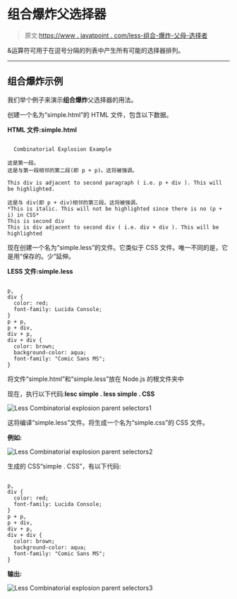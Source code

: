 # 组合爆炸父选择器

> 原文:[https://www . javatpoint . com/less-组合-爆炸-父母-选择者](https://www.javatpoint.com/less-combinatorial-explosion-parent-selectors)

&运算符可用于在逗号分隔的列表中产生所有可能的选择器排列。

* * *

## 组合爆炸示例

我们举个例子来演示**组合爆炸**父选择器的用法。

创建一个名为“simple.html”的 HTML 文件，包含以下数据。

**HTML 文件:simple.html**

```

  Combinatorial Explosion Example

这是第一段。
这是与第一段相邻的第二段(即 p + p)。这将被强调。

This div is adjacent to second paragraph ( i.e. p + div ). This will be highlighted.

这是与 div(即 p + div)相邻的第三段。这将被强调。
*This is italic. This will not be highlighted since there is no (p + i) in CSS*
This is second div
This is div adjacent to second div ( i.e. div + div ). This will be highlighted

```

现在创建一个名为“simple.less”的文件。它类似于 CSS 文件。唯一不同的是，它是用”保存的。少”延伸。

**LESS 文件:simple.less**

```

p,
div {
  color: red;
  font-family: Lucida Console;
}
p + p,
p + div,
div + p,
div + div {
  color: brown;
  background-color: aqua;
  font-family: "Comic Sans MS";
}

```

将文件“simple.html”和“simple.less”放在 Node.js 的根文件夹中

现在，执行以下代码:**lesc simple . less simple . CSS**

![Less Combinatorial explosion parent selectors1](../Images/0547115c533d70c43a2663b0ab6abc88.png)

这将编译“simple.less”文件。将生成一个名为“simple.css”的 CSS 文件。

**例如:**

![Less Combinatorial explosion parent selectors2](../Images/86f37dce39ec99e38f660129726b523d.png)

生成的 CSS“simple . CSS”，有以下代码:

```

p,
div {
  color: red;
  font-family: Lucida Console;
}
p + p,
p + div,
div + p,
div + div {
  color: brown;
  background-color: aqua;
  font-family: "Comic Sans MS";
}

```

**输出:**

![Less Combinatorial explosion parent selectors3](../Images/0544939938ae21ec52c4b0a4aa22c581.png)